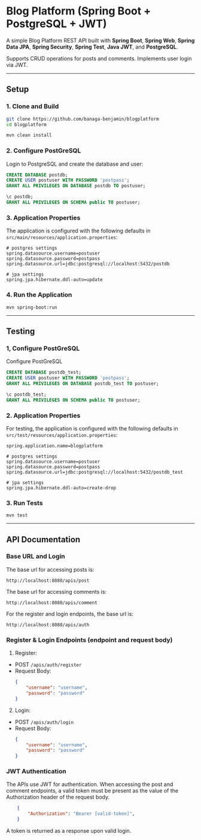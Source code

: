 # Blog Platform (Spring Boot + PostgreSQL + JWT)

A simple Blog Platform REST API built with **Spring Boot**, **Spring Web**, **Spring Data JPA**, **Spring Security**, **Spring Test**, **Java JWT**, and **PostgreSQL**.

Supports CRUD operations for posts and comments. Implements user login via JWT.

---

## Setup

### 1. Clone and Build
```bash
git clone https://github.com/banaga-benjamin/blogplatform
cd blogplatform

mvn clean install
```

### 2. Configure PostGreSQL
Login to PostgreSQL and create the database and user:
```sql
CREATE DATABASE postdb;
CREATE USER postuser WITH PASSWORD 'postpass';
GRANT ALL PRIVILEGES ON DATABASE postdb TO postuser;

\c postdb;
GRANT ALL PRIVILEGES ON SCHEMA public TO postuser;
```

### 3. Application Properties
The application is configured with the following defaults in
`src/main/resources/application.properties`:
```
# postgres settings
spring.datasource.username=postuser
spring.datasource.password=postpass
spring.datasource.url=jdbc:postgresql://localhost:5432/postdb

# jpa settings
spring.jpa.hibernate.ddl-auto=update
```

### 4. Run the Application
```
mvn spring-boot:run
```
---

## Testing

### 1, Configure PostGreSQL
Configure PostGreSQL
```sql
CREATE DATABASE postdb_test;
CREATE USER postuser WITH PASSWORD 'postpass';
GRANT ALL PRIVILEGES ON DATABASE postdb_test TO postuser;

\c postdb_test;
GRANT ALL PRIVILEGES ON SCHEMA public TO postuser;
```

### 2. Application Properties
For testing, the application is configured with the following defaults in
`src/test/resources/application.properties`:
```
spring.application.name=blogplatform

# postgres settings
spring.datasource.username=postuser
spring.datasource.password=postpass
spring.datasource.url=jdbc:postgresql://localhost:5432/postdb_test

# jpa settings
spring.jpa.hibernate.ddl-auto=create-drop

```

### 3. Run Tests

```
mvn test
```

---

## API Documentation

### Base URL and Login

The base url for accessing posts is:
```
http://localhost:8080/apis/post
```

The base url for accessing comments is:
```
http://localhost:8080/apis/comment
```


For the register and login endpoints, the base url is:
```
http://localhost:8080/apis/auth
```

### Register & Login Endpoints (endpoint and request body)
1. Register:
- POST `/apis/auth/register`
- Request Body:
    ```json
    {
        "username": "username",
        "password": "password"
    }
    ```

2. Login:
- POST `/apis/auth/login`
- Request Body:
    ```json
    {
        "username": "username",
        "password": "password"
    }
    ```

### JWT Authentication

The APIs use JWT for authentication. When accessing the post and comment endpoints, a valid token must be present as the value of the Authorization header of the request body. 

```json
    {
        "Authorization": "Bearer [valid-token]",
    }
```

A token is returned as a response upon valid login.